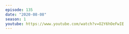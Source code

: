 ```yaml
---
episode: 135
date: "2020-08-08"
season: 1
youtube: https://www.youtube.com/watch?v=O2Y6hOeFwIE
---
```

